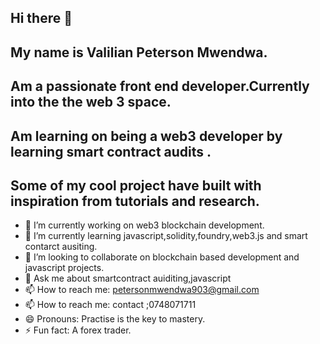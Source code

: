 ## Hi there 👋
## My name is Valilian Peterson Mwendwa.
## Am a passionate front end developer.Currently into the the web 3 space.
## Am learning on being a web3 developer by learning smart contract audits .
## Some of my cool project have built with inspiration from tutorials and research.
 
- 🔭 I’m currently working on web3 blockchain development.
- 🌱 I’m currently learning javascript,solidity,foundry,web3.js and smart contarct ausiting.
- 👯 I’m looking to collaborate on blockchain based development and javascript projects.
- 💬 Ask me about smartcontract auiditing,javascript
- 📫 How to reach me: petersonmwendwa903@gmail.com
- 📫 How to reach me: contact ;0748071711
- 😄 Pronouns: Practise is the key to mastery.
- ⚡ Fun fact: A forex trader.
<!--
**peterson-Mwendwa/peterson-Mwendwa** is a ✨ _special_ ✨ repository because its `README.md` (this file) appears on your GitHub profile.

Here are some ideas to get you started:

- 🔭 I’m currently working on ...
- 🌱 I’m currently learning ...
- 👯 I’m looking to collaborate on ...
- 🤔 I’m looking for help with ...
- 💬 Ask me about ...
- 📫 How to reach me: ...
- 😄 Pronouns: ...
- ⚡ Fun fact: ...
-->
